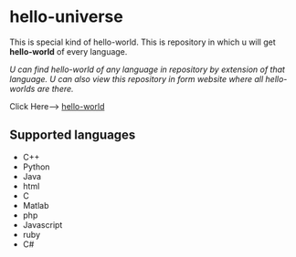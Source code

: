 # hello-universe

This is special kind of hello-world.
This is repository in which u will get **hello-world** of every language.

_U can find hello-world of any language in repository by extension of that language._
_U can also view this repository in form website where all hello-worlds are there._

Click Here--> [hello-world](https://vikasgola.github.io/hello-universe.html)

## Supported languages
- C++
- Python
- Java
- html
- C
- Matlab
- php
- Javascript
- ruby
- C#
